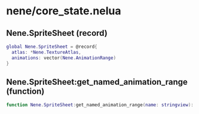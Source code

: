 # nene/core_state.nelua
## Nene.SpriteSheet (record)
```lua
global Nene.SpriteSheet = @record{
  atlas: *Nene.TextureAtlas,
  animations: vector(Nene.AnimationRange)
}
```

## Nene.SpriteSheet:get_named_animation_range (function)
```lua
function Nene.SpriteSheet:get_named_animation_range(name: stringview): (boolean, Nene.AnimationRange)
```
